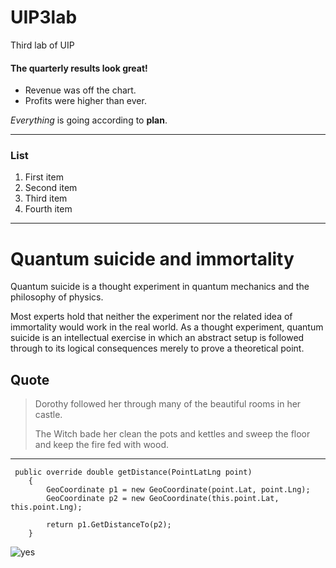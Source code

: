 # UIP3lab

Third lab of UIP

 #### The quarterly results look great!

- Revenue was off the chart.
- Profits were higher than ever.

*Everything* is going according to **plan**.

-------
### List

1. First item
2. Second item
3. Third item
4. Fourth item

*********

# Quantum suicide and immortality

Quantum suicide is a thought experiment in quantum mechanics and the philosophy of physics.  

Most experts hold that neither the experiment nor the related idea of immortality would work in the real world. 
As a thought experiment, quantum suicide is an intellectual exercise in which an abstract setup is followed through to its logical consequences merely to prove a theoretical point.

## Quote

> Dorothy followed her through many of the beautiful rooms in her castle.
>
> The Witch bade her clean the pots and kettles and sweep the floor and keep the fire fed with wood.

_______
     public override double getDistance(PointLatLng point)
        {
            GeoCoordinate p1 = new GeoCoordinate(point.Lat, point.Lng);
            GeoCoordinate p2 = new GeoCoordinate(this.point.Lat, this.point.Lng);

            return p1.GetDistanceTo(p2);
        }


![yes](https://upload.wikimedia.org/wikipedia/commons/9/9a/Gull_portrait_ca_usa.jpg)
